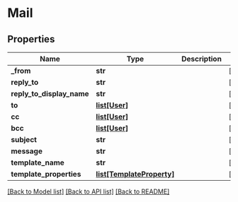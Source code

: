 # Mail

## Properties
Name | Type | Description | Notes
------------ | ------------- | ------------- | -------------
**_from** | **str** |  | [optional] 
**reply_to** | **str** |  | [optional] 
**reply_to_display_name** | **str** |  | [optional] 
**to** | [**list[User]**](User.md) |  | [optional] 
**cc** | [**list[User]**](User.md) |  | [optional] 
**bcc** | [**list[User]**](User.md) |  | [optional] 
**subject** | **str** |  | [optional] 
**message** | **str** |  | [optional] 
**template_name** | **str** |  | [optional] 
**template_properties** | [**list[TemplateProperty]**](TemplateProperty.md) |  | [optional] 

[[Back to Model list]](../README.md#documentation-for-models) [[Back to API list]](../README.md#documentation-for-api-endpoints) [[Back to README]](../README.md)


